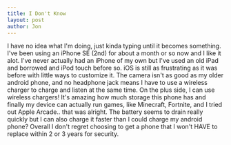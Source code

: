 ```yaml
---
title: I Don't Know
layout: post
author: Jon
---
```


I have no idea what I'm doing, just kinda typing until it becomes something. I've been using an iPhone SE (2nd) for about a month or so now and I like it alot. I've never actually had an iPhone of my own but I've used an old iPad and borrowed and iPod touch before so. iOS is still as frustrating as it was before with little ways to customize it. The camera isn't as good as my older android phone, and no headphone jack means I have to use a wireless charger to charge and listen at the same time. On the plus side, I can use wireless chargers! It's amazing how much storage this phone has and finally my device can actually run games, like Minecraft, Fortnite, and I tried out Apple Arcade.. that was alright. The battery seems to drain really quickly but I can also charge it faster than I could charge my android phone? Overall I don't regret choosing to get a phone that I won't HAVE to replace within 2 or 3 years for security.
